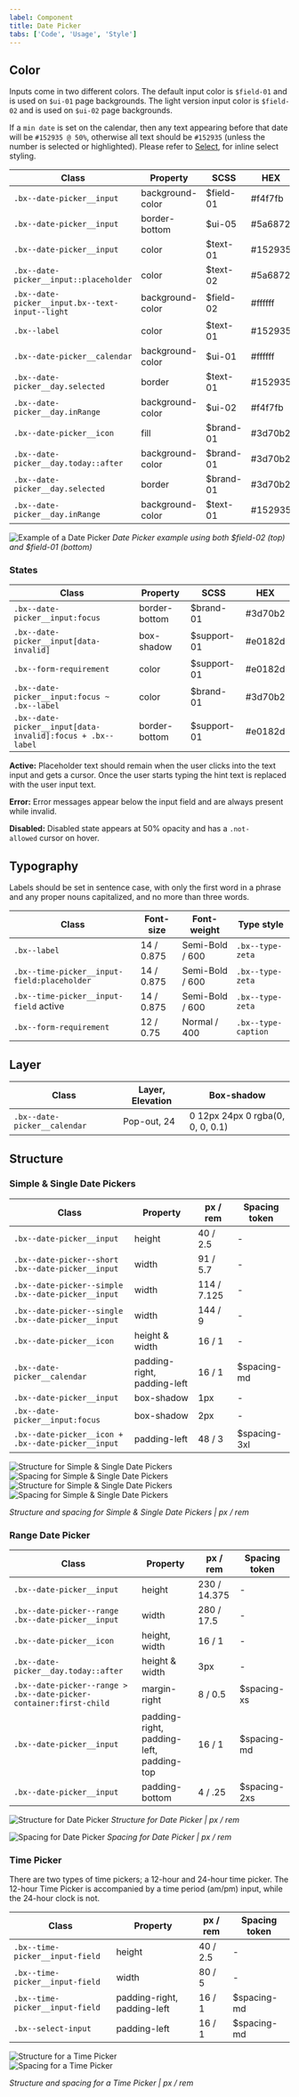 ```yaml
---
label: Component
title: Date Picker
tabs: ['Code', 'Usage', 'Style']
---
```


## Color

Inputs come in two different colors. The default input color is `$field-01` and is used on `$ui-01` page backgrounds. The light version input color is `$field-02` and is used on `$ui-02` page backgrounds.

If a `min date` is set on the calendar, then any text appearing before that date will be `#152935 @ 50%`, otherwise all text should be `#152935` (unless the number is selected or highlighted). Please refer to [Select](/components/select), for inline select styling.

| Class                                           | Property         | SCSS      | HEX     |
| ----------------------------------------------- | ---------------- | --------- | ------- |
| `.bx--date-picker__input`                       | background-color | $field-01 | #f4f7fb |
| `.bx--date-picker__input`                       | border-bottom    | $ui-05    | #5a6872 |
| `.bx--date-picker__input`                       | color            | $text-01  | #152935 |
| `.bx--date-picker__input::placeholder`          | color            | $text-02  | #5a6872 |
| `.bx--date-picker__input.bx--text-input--light` | background-color | $field-02 | #ffffff |
| `.bx--label`                                    | color            | $text-01  | #152935 |
| `.bx--date-picker__calendar`                    | background-color | $ui-01    | #ffffff |
| `.bx--date-picker__day.selected`                | border           | $text-01  | #152935 |
| `.bx--date-picker__day.inRange`                 | background-color | $ui-02    | #f4f7fb |
| `.bx--date-picker__icon`                        | fill             | $brand-01 | #3d70b2 |
| `.bx--date-picker__day.today::after`            | background-color | $brand-01 | #3d70b2 |
| `.bx--date-picker__day.selected`                | border           | $brand-01 | #3d70b2 |
| `.bx--date-picker__day.inRange`                 | background-color | $text-01  | #152935 |

![Example of a Date Picker](images/date-picker-style-1.png)
_Date Picker example using both $field-02 (top) and $field-01 (bottom)_

### States

| Class                                                      | Property      | SCSS        | HEX     |
| ---------------------------------------------------------- | ------------- | ----------- | ------- |
| `.bx--date-picker__input:focus`                            | border-bottom | $brand-01   | #3d70b2 |
| `.bx--date-picker__input[data-invalid]`                    | box-shadow    | $support-01 | #e0182d |
| `.bx--form-requirement`                                    | color         | $support-01 | #e0182d |
| `.bx--date-picker__input:focus ~ .bx--label`               | color         | $brand-01   | #3d70b2 |
| `.bx--date-picker__input[data-invalid]:focus + .bx--label` | border-bottom | $support-01 | #e0182d |

**Active:** Placeholder text should remain when the user clicks into the text input and gets a cursor. Once the user starts typing the hint text is replaced with the user input text.

**Error:** Error messages appear below the input field and are always present while invalid.

**Disabled:** Disabled state appears at 50% opacity and has a `.not-allowed` cursor on hover.

## Typography

Labels should be set in sentence case, with only the first word in a phrase and any proper nouns capitalized, and no more than three words.

| Class                                       | Font-size  | Font-weight     | Type style          |
| ------------------------------------------- | ---------- | --------------- | ------------------- |
| `.bx--label`                                | 14 / 0.875 | Semi-Bold / 600 | `.bx--type-zeta`    |
| `.bx--time-picker__input-field:placeholder` | 14 / 0.875 | Semi-Bold / 600 | `.bx--type-zeta`    |
| `.bx--time-picker__input-field` active      | 14 / 0.875 | Semi-Bold / 600 | `.bx--type-zeta`    |
| `.bx--form-requirement`                     | 12 / 0.75  | Normal / 400    | `.bx--type-caption` |

## Layer

| Class                        | Layer, Elevation | Box-shadow                       |
| ---------------------------- | ---------------- | -------------------------------- |
| `.bx--date-picker__calendar` | Pop-out, 24      | 0 12px 24px 0 rgba(0, 0, 0, 0.1) |

## Structure

### Simple & Single Date Pickers

| Class                                              | Property                    | px / rem    | Spacing token |
| -------------------------------------------------- | --------------------------- | ----------- | ------------- |
| `.bx--date-picker__input`                          | height                      | 40 / 2.5    | -             |
| `.bx--date-picker--short .bx--date-picker__input`  | width                       | 91 / 5.7    | -             |
| `.bx--date-picker--simple .bx--date-picker__input` | width                       | 114 / 7.125 | -             |
| `.bx--date-picker--single .bx--date-picker__input` | width                       | 144 / 9     | -             |
| `.bx--date-picker__icon`                           | height & width              | 16 / 1      | -             |
| `.bx--date-picker__calendar`                       | padding-right, padding-left | 16 / 1      | $spacing-md   |
| `.bx--date-picker__input`                          | box-shadow                  | 1px         | -             |
| `.bx--date-picker__input:focus`                    | box-shadow                  | 2px         | -             |
| `.bx--date-picker__icon + .bx--date-picker__input` | padding-left                | 48 / 3      | $spacing-3xl  |

<div class="image-grid">
  <div>
    <img src="images/date-picker-style-4.png" alt="Structure for Simple & Single Date Pickers"/>
  </div>
  <div>
    <img src="images/date-picker-style-5.png" alt="Spacing for Simple & Single Date Pickers"/>
  </div>
  <div>
    <img src="images/date-picker-style-6.png" alt="Structure for Simple & Single Date Pickers"/>
  </div>
  <div>
    <img src="images/date-picker-style-7.png" alt="Spacing for Simple & Single Date Pickers"/>
  </div>
</div>

_Structure and spacing for Simple & Single Date Pickers | px / rem_

### Range Date Picker

| Class                                                              | Property                                 | px / rem     | Spacing token |
| ------------------------------------------------------------------ | ---------------------------------------- | ------------ | ------------- |
| `.bx--date-picker__input`                                          | height                                   | 230 / 14.375 | -             |
| `.bx--date-picker--range .bx--date-picker__input`                  | width                                    | 280 / 17.5   | -             |
| `.bx--date-picker__icon`                                           | height, width                            | 16 / 1       | -             |
| `.bx--date-picker__day.today::after`                               | height & width                           | 3px          | -             |
| `.bx--date-picker--range > .bx--date-picker-container:first-child` | margin-right                             | 8 / 0.5      | $spacing-xs   |
| `.bx--date-picker__input`                                          | padding-right, padding-left, padding-top | 16 / 1       | $spacing-md   |
| `.bx--date-picker__input`                                          | padding-bottom                           | 4 / .25      | $spacing-2xs  |

![Structure for Date Picker](images/date-picker-style-2.png)
_Structure for Date Picker | px / rem_

![Spacing for Date Picker](images/date-picker-style-3.png)
_Spacing for Date Picker | px / rem_

### Time Picker

There are two types of time pickers; a 12-hour and 24-hour time picker. The 12-hour Time Picker is accompanied by a time period (am/pm) input, while the 24-hour clock is not.

| Class                           | Property                    | px / rem | Spacing token |
| ------------------------------- | --------------------------- | -------- | ------------- |
| `.bx--time-picker__input-field` | height                      | 40 / 2.5 | -             |
| `.bx--time-picker__input-field` | width                       | 80 / 5   | -             |
| `.bx--time-picker__input-field` | padding-right, padding-left | 16 / 1   | $spacing-md   |
| `.bx--select-input`             | padding-left                | 16 / 1   | $spacing-md   |

<div class="image-grid">
  <div>
    <img src="images/time-picker-style-1.png" alt="Structure for a Time Picker"/>
  </div>
  <div>
    <img src="images/time-picker-style-2.png" alt="Spacing for a Time Picker"/>
  </div>
</div>

_Structure and spacing for a Time Picker | px / rem_

